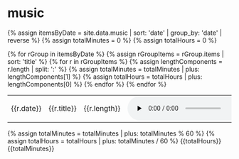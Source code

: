# music
{% assign itemsByDate = site.data.music | sort: 'date' | group_by: 'date' | reverse %}
{% assign totalMinutes = 0 %}
{% assign totalHours = 0 %}

<table>
    {% for rGroup in itemsByDate %}
        {% assign rGroupItems = rGroup.items | sort: 'title' %}
        {% for r in rGroupItems %}
            {% assign lengthComponents = r.length | split: ':' %}
            {% assign totalMinutes = totalMinutes | plus: lengthComponents[1] %}
            {% assign totalHours = totalHours | plus: lengthComponents[0] %}
            <tr>
                <td>{{r.date}}</td>
                <td>
                    {{r.title}}
                </td>
                <td>
                    {{r.length}}
                </td>
                <td>
                    <audio src="{{site.url}}/recordings/{{r.path}}" controls controlsList="nodownload" preload="none" />
                </td>
            </tr>
        {% endfor %}
    {% endfor %}
</table>

{% assign totalMinutes = totalMinutes | plus: totalMinutes % 60 %}
{% assign totalHours = totalHours | plus: totalMinutes / 60 %}
{{totalHours}}
{{totalMinutes}}
